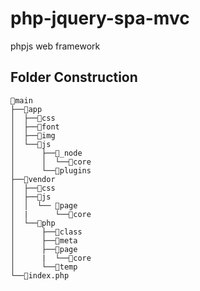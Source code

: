 # php-jquery-spa-mvc
phpjs web framework
## Folder Construction
```
📂main
├──📂app
│  ├──📂css
│  ├──📂font
│  ├──📂img
│  └──📂js
│      ├──📂_node
│      │  └──📂core
│      └──📂plugins
├──📂vendor
│  ├──📂css
│  ├──📂js
│  │  └── 📂page
│  |      └──📂core
│  └──📂php
│      ├──📂class
│      ├──📂meta
│      ├──📂page
│      |  └──📂core
│      └──📂temp 
└──📄index.php
```
